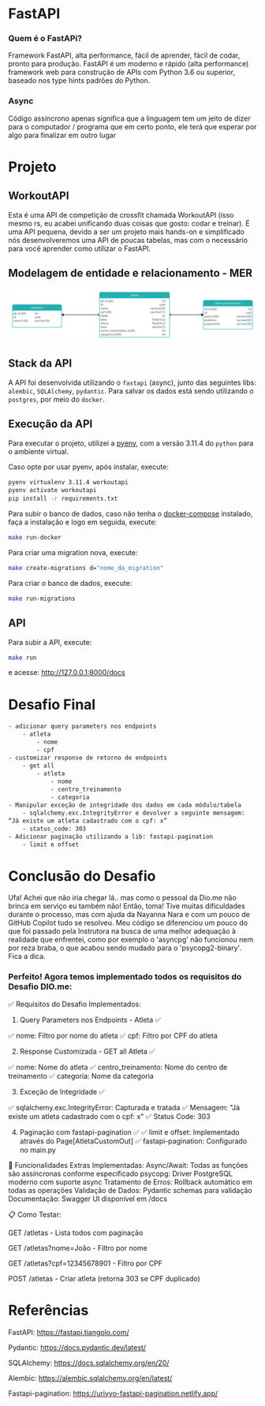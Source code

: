 # FastAPI
### Quem é o FastAPi?
Framework FastAPI, alta performance, fácil de aprender, fácil de codar, pronto para produção.
FastAPI é um moderno e rápido (alta performance) framework web para construção de APIs com Python 3.6 ou superior, baseado nos type hints padrões do Python.

### Async
Código assíncrono apenas significa que a linguagem tem um jeito de dizer para o computador / programa que em certo ponto, ele terá que esperar por algo para finalizar em outro lugar

# Projeto
## WorkoutAPI

Esta é uma API de competição de crossfit chamada WorkoutAPI (isso mesmo rs, eu acabei unificando duas coisas que gosto: codar e treinar). É uma API pequena, devido a ser um projeto mais hands-on e simplificado nós desenvolveremos uma API de poucas tabelas, mas com o necessário para você aprender como utilizar o FastAPI.

## Modelagem de entidade e relacionamento - MER
![MER](/mer.jpg "Modelagem de entidade e relacionamento")

## Stack da API

A API foi desenvolvida utilizando o `fastapi` (async), junto das seguintes libs: `alembic`, `SQLAlchemy`, `pydantic`. Para salvar os dados está sendo utilizando o `postgres`, por meio do `docker`.

## Execução da API

Para executar o projeto, utilizei a [pyenv](https://github.com/pyenv/pyenv), com a versão 3.11.4 do `python` para o ambiente virtual.

Caso opte por usar pyenv, após instalar, execute:

```bash
pyenv virtualenv 3.11.4 workoutapi
pyenv activate workoutapi
pip install -r requirements.txt
```
Para subir o banco de dados, caso não tenha o [docker-compose](https://docs.docker.com/compose/install/linux/) instalado, faça a instalação e logo em seguida, execute:

```bash
make run-docker
```
Para criar uma migration nova, execute:

```bash
make create-migrations d="nome_da_migration"
```

Para criar o banco de dados, execute:

```bash
make run-migrations
```

## API

Para subir a API, execute:
```bash
make run
```
e acesse: http://127.0.0.1:8000/docs

# Desafio Final
    - adicionar query parameters nos endpoints
        - atleta
            - nome
            - cpf
    - customizar response de retorno de endpoints
        - get all
            - atleta
                - nome
                - centro_treinamento
                - categoria
    - Manipular exceção de integridade dos dados em cada módulo/tabela
        - sqlalchemy.exc.IntegrityError e devolver a seguinte mensagem: “Já existe um atleta cadastrado com o cpf: x”
        - status_code: 303
    - Adicionar paginação utilizando a lib: fastapi-pagination
        - limit e offset


# Conclusão do Desafio

Ufa! Achei que não iria chegar lá.. mas como o pessoal da Dio.me não brinca em serviço eu também não! Então, toma!
Tive muitas dificuldades durante o processo, mas com ajuda da Nayanna Nara e com um pouco de GitHub Copilot tudo se resolveu.
Meu código se diferenciou um pouco do que foi passado pela Instrutora na busca de uma melhor adequação à realidade que enfrentei, como por exemplo o 'asyncpg' não funcionou nem por reza braba, o que acabou sendo mudado para o 'psycopg2-binary'. Fica a dica.

### Perfeito! Agora temos implementado todos os requisitos do Desafio DIO.me:

✅ Requisitos do Desafio Implementados:

1. Query Parameters nos Endpoints - Atleta ✅
   
✅ nome: Filtro por nome do atleta
✅ cpf: Filtro por CPF do atleta

2. Response Customizada - GET all Atleta ✅
   
✅ nome: Nome do atleta
✅ centro_treinamento: Nome do centro de treinamento
✅ categoria: Nome da categoria

3. Exceção de Integridade ✅
   
✅ sqlalchemy.exc.IntegrityError: Capturada e tratada
✅ Mensagem: "Já existe um atleta cadastrado com o cpf: x"
✅ Status Code: 303

4. Paginação com fastapi-pagination ✅
✅ limit e offset: Implementado através do Page[AtletaCustomOut]
✅ fastapi-pagination: Configurado no main.py


🚀 Funcionalidades Extras Implementadas:
Async/Await: Todas as funções são assíncronas conforme especificado
psycopg: Driver PostgreSQL moderno com suporte async
Tratamento de Erros: Rollback automático em todas as operações
Validação de Dados: Pydantic schemas para validação
Documentação: Swagger UI disponível em /docs


📋 Como Testar:

GET /atletas - Lista todos com paginação

GET /atletas?nome=João - Filtro por nome

GET /atletas?cpf=12345678901 - Filtro por CPF

POST /atletas - Criar atleta (retorna 303 se CPF duplicado)


        
# Referências

FastAPI: https://fastapi.tiangolo.com/

Pydantic: https://docs.pydantic.dev/latest/

SQLAlchemy: https://docs.sqlalchemy.org/en/20/

Alembic: https://alembic.sqlalchemy.org/en/latest/

Fastapi-pagination: https://uriyyo-fastapi-pagination.netlify.app/
